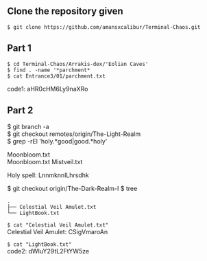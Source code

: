 ## Clone the repository given
`$ git clone https://github.com/amansxcalibur/Terminal-Chaos.git`

## Part 1
```
$ cd Terminal-Chaos/Arrakis-dex/'Eolian Caves' 
$ find . -name '*parchment*
$ cat Entrance3/01/parchment.txt
```

code1: aHR0cHM6Ly9naXRo

## Part 2

$ git branch -a  
$ git checkout remotes/origin/The-Light-Realm  
$ grep -rEl 'holy.*good|good.*holy'  

Moonbloom.txt  
Moonbloom.txt 
Mistveil.txt  

Holy spell: LnnmknnlLhrsdhk

$ git checkout origin/The-Dark-Realm-I
$ tree
```
.
├── Celestial Veil Amulet.txt
└── LightBook.txt
```

`$ cat "Celestial Veil Amulet.txt"`  
Celestial Veil Amulet: CSigVmaroAn

`$ cat "LightBook.txt"`  
code2: dWIuY29tL2FtYW5ze
